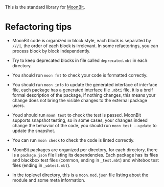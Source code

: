 This is the standard library for [MoonBit](docs.moonbitlang.com).

# Refactoring tips

- MoonBit code is organized in block style, each block is separated by `///|`,
the order of each block is irrelevant. In some refactorings, you can process
block by block independently.

- Try to keep deprecated blocks in file called `deprecated.mbt`  in each directory.

- You should run `moon fmt` to check your code is formatted correctly.

- You should run `moon info` to update the generated interface of interface file, each package
has a generated interface file `.mbti` file, it is a breif formal description of the package, if 
nothing changes, this means your change does not bring the visible changes to the external package users.

- Youd should run `moon test` to check the test is passed. MoonBit supports snapshot testing, so in some cases,
your changes indeed change the behavior of the code, you should run `moon test --update` to update the snapshot.

- You can run `moon check` to check the code is linted correctly.

- MoonBit packages are organized per directory, for each directory, there is a `package.json` file listing its dependencies.
Each package has its files and blackbox test files (common, ending in `_test.mbt`) and whitebox test files (ending in `_wbtest.mbt`).

- In the toplevel directory, this is a `moon.mod.json` file listing about the module and some meta information.


